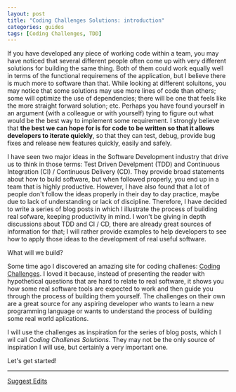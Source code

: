```yaml
---
layout: post
title: "Coding Challenges Solutions: introduction"
categories: guides
tags: [Coding Challenges, TDD]
---
```


If you have developed any piece of working code within a team, you may have noticed that several different people often come up with very different solutions for building the same thing. Both of them could work equally well in terms of the functional requiremens of the application, but I believe there is much more to software than that. While looking at different soluitons, you may notice that some solutions may use more lines of code than others; some will optimize the use of dependencies; there will be one that feels like the more straight forward solution; etc. Perhaps you have found yourself in an argument (with a colleague or with yourself) tying to figure out what would be the best way to implement some requirement. I strongly believe that **the best we can hope for is for code to be written so that it allows developers to iterate quickly**, so that they can test, debug, provide bug fixes and release new features quickly, easily and safely.

I have seen two major ideas in the Software Development industry that drive us to think in those terms: Test Driven Develpment (TDD) and Continuous Integration (CI) / Continuous Delivery (CD). They provide broad statements about how to build software, but when followed properly, you end up in a team that is highly productive. However, I have also found that a lot of people don't follow the ideas properly in their day to day practice, maybe due to lack of understanding or lack of discipline. Therefore, I have decided to write a series of blog posts in which I illustrate the process of building real sofware, keeping productivity in mind. I won't be giving in depth discussions about TDD and CI / CD, there are already great sources of information for that; I will rather provide examples to help developers to see how to apply those ideas to the development of real useful software. 

What will we build?

Some time ago I discovered an amazing site for coding challenes: [Coding Challenges](https://codingchallenges.fyi/challenges/intro). I loved it because, instead of presenting the reader with hypothetical questions that are hard to relate to real software, it shows you how some real software tools are expected to work and then guide you through the process of building them yourself. The challenges on their own are a great source for any aspiring developer who wants to learn a new programming language or wants to understand the process of building some real world aplications.

I will use the challenges as inspiration for the series of blog posts, which I wil call *Coding Challenes Solutions*. They may not be the only source of inspiration I will use, but certainly a very important one.  

Let's get started!

---

[Suggest Edits](https://github.com/srcolinas/srcolinas.github.io/tree/master/_posts/2023-12-09-coding-challenges-solutions.md)